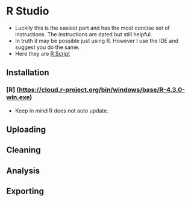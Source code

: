 # R Studio
* Luckily this is the easiest part and has the most concise set of instructions. The instructions are dated but still helpful.
* In truth it may be possible just using R. However I use the IDE and suggest you do the same.
* Here they are [R Script](https://docs.google.com/document/d/1TTj5KNKf4BWvEORGm10oNbpwTRk1hamsWJGj6qRWpuI/edit)

## Installation
### [R] (https://cloud.r-project.org/bin/windows/base/R-4.3.0-win.exe)
* Keep in mind R does not auto update.


## Uploading 


## Cleaning

## Analysis

## Exporting
